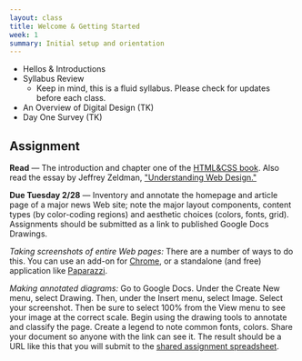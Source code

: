 ```yaml
---
layout: class
title: Welcome & Getting Started
week: 1
summary: Initial setup and orientation
---
```


- Hellos & Introductions
- Syllabus Review
  - Keep in mind, this is a fluid syllabus. Please check for updates before each class.
- An Overview of Digital Design (TK)
- Day One Survey (TK)

## Assignment

**Read** — The introduction and chapter one of the [HTML&CSS book](http://htmlandcssbook.com/). Also read the essay by Jeffrey Zeldman, ["Understanding Web Design."](http://alistapart.com/article/understandingwebdesign)


**Due Tuesday 2/28** — Inventory and annotate the homepage and article page of a major news Web site; note the major layout components, content types (by color-coding regions) and aesthetic choices (colors, fonts, grid). Assignments should be submitted as a link to published Google Docs Drawings.

*Taking screenshots of entire Web pages:* There are a number of ways to do this. You can use an add-on for [Chrome](https://chrome.google.com/extensions/detail/ckibcdccnfeookdmbahgiakhnjcddpki), or a standalone (and free) application like [Paparazzi](http://derailer.org/paparazzi/downloads).

*Making annotated diagrams:* Go to Google Docs. Under the Create New menu, select Drawing. Then, under the Insert menu, select Image. Select your screenshot. Then be sure to select 100% from the View menu to see your image at the correct scale. Begin using the drawing tools to annotate and classify the page. Create a legend to note common fonts, colors. Share your document so anyone with the link can see it. The result should be a URL like this that you will submit to the [shared assignment spreadsheet](https://docs.google.com/spreadsheets/d/1_VwvDNOCtKi022Bf1fb9Hs74CByOv7sTIUuI9gmvqU4/edit?usp=sharing).
